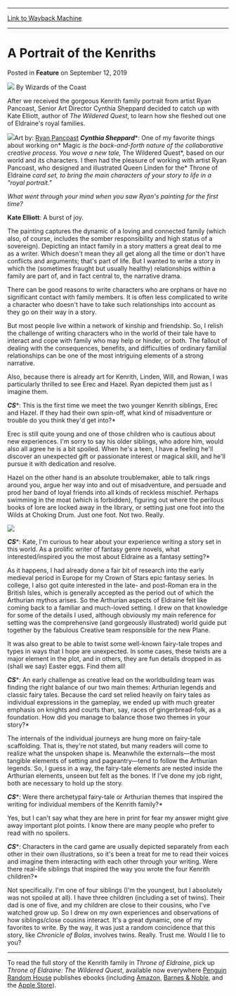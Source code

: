 
---
[Link to Wayback Machine](https://web.archive.org/web/20191116180323/https://magic.wizards.com/en/articles/archive/feature/portrait-kenriths-2019-09-12)

[_metadata_:wayback_url]:- "https://magic.wizards.com/en/articles/archive/feature/portrait-kenriths-2019-09-12"
[_metadata_:wayback_raw_url]:- "https://web.archive.org/web/20191116180323id_/https://magic.wizards.com/en/articles/archive/feature/portrait-kenriths-2019-09-12"
[_metadata_:wayback_capture_timestamp]:- "2019-11-16 18:03:23+00:00"
[_metadata_:description]:- "Cynthia Sheppard caught up with The Wildered Quest author Kate Elliott to learn more about how she fleshed out Eldraine's royal family."
[_metadata_:generator]:- "Drupal 7 (http://drupal.org)"
[_metadata_:publish_date]:- "2019-09-12"
---


A Portrait of the Kenriths
==========================



 Posted in **Feature**
 on September 12, 2019 






![](https://media.magic.wizards.com/styles/auth_small/public/images/person/wizards_authorpic_larger.jpg)
By Wizards of the Coast











After we received the gorgeous Kenrith family portrait from artist Ryan Pancoast, Senior Art Director Cynthia Sheppard decided to catch up with Kate Elliott, author of *The Wildered Quest*, to learn how she fleshed out one of Eldraine's royal families.



![](https://media.wizards.com/2019/images/daily/GyQJVaY4dT.jpg)Art by: [Ryan Pancoast](https://gatherer.wizards.com/Pages/Search/Default.aspx?action=advanced&output=spoiler&method=visual&artist=+%5B%22Ryan%20Pancoast%22%5D)
***Cynthia Sheppard****: One of my favorite things about working on* Magic *is the back-and-forth nature of the collaborative creative process. You wove a new tale,* The Wildered Quest*, based on our world and its characters. I then had the pleasure of working with artist Ryan Pancoast, who designed and illustrated Queen Linden for the* Throne of Eldraine *card set, to bring the main characters of your story to life in a "royal portrait."*


*What went through your mind when you saw Ryan's painting for the first time?*


**Kate Elliott**: A burst of joy.


The painting captures the dynamic of a loving and connected family (which also, of course, includes the somber responsibility and high status of a sovereign). Depicting an intact family in a story matters a great deal to me as a writer. Which doesn't mean they all get along all the time or don't have conflicts and arguments; that's part of life. But I wanted to write a story in which the (sometimes fraught but usually healthy) relationships within a family are part of, and in fact central to, the narrative drama.


There can be good reasons to write characters who are orphans or have no significant contact with family members. It is often less complicated to write a character who doesn't have to take such relationships into account as they go on their way in a story.


But most people live within a network of kinship and friendship. So, I relish the challenge of writing characters who in the world of their tale have to interact and cope with family who may help or hinder, or both. The fallout of dealing with the consequences, benefits, and difficulties of ordinary familial relationships can be one of the most intriguing elements of a strong narrative.


Also, because there is already art for Kenrith, Linden, Will, and Rowan, I was particularly thrilled to see Erec and Hazel. Ryan depicted them just as I imagine them.


***CS****: This is the first time we meet the two younger Kenrith siblings, Erec and Hazel. If they had their own spin-off, what kind of misadventure or trouble do you think they'd get into?*


Erec is still quite young and one of those children who is cautious about new experiences. I'm sorry to say his older siblings, who adore him, would also all agree he is a bit spoiled. When he's a teen, I have a feeling he'll discover an unexpected gift or passionate interest or magical skill, and he'll pursue it with dedication and resolve.


Hazel on the other hand is an absolute troublemaker, able to talk rings around you, argue her way into and out of misadventure, and persuade and prod her band of loyal friends into all kinds of reckless mischief. Perhaps swimming in the moat (which is forbidden), figuring out where the perilous books of lore are locked away in the library, or setting just one foot into the Wilds at Choking Drum. Just one foot. Not two. Really.


![](https://media.wizards.com/2019/images/daily/XSSgkzxEiN.jpg)


***CS****: Kate, I'm curious to hear about your experience writing a story set in this world. As a prolific writer of fantasy genre novels, what interested/inspired you the most about Eldraine as a fantasy setting?*


As it happens, I had already done a fair bit of research into the early medieval period in Europe for my Crown of Stars epic fantasy series. In college, I also got quite interested in the late- and post-Roman era in the British Isles, which is generally accepted as the period out of which the Arthurian mythos arises. So the Arthurian aspects of Eldraine felt like coming back to a familiar and much-loved setting. I drew on that knowledge for some of the details I used, although obviously my main reference for setting was the comprehensive (and gorgeously illustrated) world guide put together by the fabulous Creative team responsible for the new Plane.


It was also great to be able to twist some well-known fairy-tale tropes and types in ways that I hope are unexpected. In some cases, these twists are a major element in the plot, and in others, they are fun details dropped in as (shall we say) Easter eggs. Find them all!


***CS****: An early challenge as creative lead on the worldbuilding team was finding the right balance of our two main themes: Arthurian legends and classic fairy tales. Because the card set relied heavily on fairy tales as individual expressions in the gameplay, we ended up with much greater emphasis on knights and courts than, say, races of gingerbread-folk, as a foundation. How did you manage to balance those two themes in your story?*


The internals of the individual journeys are hung more on fairy-tale scaffolding. That is, they're not stated, but many readers will come to realize what the unspoken shape is. Meanwhile the externals—the most tangible elements of setting and pageantry—tend to follow the Arthurian legends. So, I guess in a way, the fairy-tale elements are nested inside the Arthurian elements, unseen but felt as the bones. If I've done my job right, both are necessary to hold up the story.


***CS****: Were there archetypal fairy-tale or Arthurian themes that inspired the writing for individual members of the Kenrith family?*


Yes, but I can't say what they are here in print for fear my answer might give away important plot points. I know there are many people who prefer to read with no spoilers.


***CS****: Characters in the card game are usually depicted separately from each other in their own illustrations, so it's been a treat for me to read their voices and imagine them interacting with each other through your writing. Were there real-life siblings that inspired the way you wrote the four Kenrith children?*


Not specifically. I'm one of four siblings (I'm the youngest, but I absolutely was not spoiled at all). I have three children (including a set of twins). Their dad is one of five, and my children are close to their cousins, who I've watched grow up. So I drew on my own experiences and observations of how siblings/close cousins interact. It's a great dynamic, one of my favorites to write. By the way, it was just a random coincidence that this story, like *Chronicle of Bolas*, involves twins. Really. Trust me. Would I lie to you?




---

To read the full story of the Kenrith family in *Throne of Eldraine*, pick up *Throne of Eldraine: The Wildered Quest*, available now everywhere [Penguin Random House](https://www.penguinrandomhouse.com/books/634136/throne-of-eldraine-the-wildered-quest-by-kate-elliott/) publishes ebooks (including [Amazon](https://www.amazon.com/dp/B07VP1PQ81), [Barnes & Noble](https://www.barnesandnoble.com/w/throne-of-eldraine-kate-elliott/1132704843;jsessionid=6D8D6C23ACA8B2E5EB482C6388A30B3A.prodny_store02-atgap18?ean=9780786967087), and the [Apple Store](https://itunes.apple.com/us/book/isbn9780786967087)).







